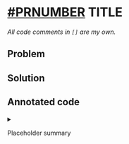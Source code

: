 # [#PRNUMBER](https://github.com/bitcoin/bitcoin/pull/PRNUMBER) TITLE
_All code comments in `[]` are my own._

## Problem

## Solution

## Annotated code

<details>

<summary>

Placeholder summary

</summary>

```
```

</details>

